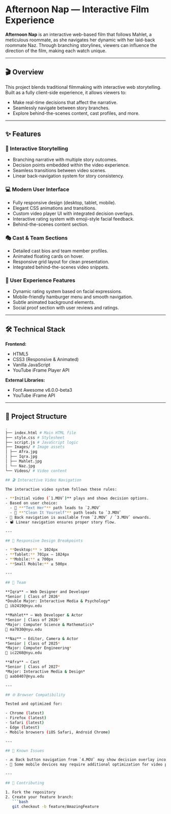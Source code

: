 # Afternoon Nap — Interactive Film Experience

**Afternoon Nap** is an interactive web-based film that follows Mahlet, a meticulous roommate, as she navigates her dynamic with her laid-back roommate Naz. Through branching storylines, viewers can influence the direction of the film, making each watch unique.

---

## 🎬 Overview

This project blends traditional filmmaking with interactive web storytelling. Built as a fully client-side experience, it allows viewers to:

- Make real-time decisions that affect the narrative.
- Seamlessly navigate between story branches.
- Explore behind-the-scenes content, cast profiles, and more.

---

## ✨ Features

### 🎥 Interactive Storytelling
- Branching narrative with multiple story outcomes.
- Decision points embedded within the video experience.
- Seamless transitions between video scenes.
- Linear back-navigation system for story consistency.

### 💻 Modern User Interface
- Fully responsive design (desktop, tablet, mobile).
- Elegant CSS animations and transitions.
- Custom video player UI with integrated decision overlays.
- Interactive rating system with emoji-style facial feedback.
- Behind-the-scenes content section.

### 🎭 Cast & Team Sections
- Detailed cast bios and team member profiles.
- Animated floating cards on hover.
- Responsive grid layout for clean presentation.
- Integrated behind-the-scenes video snippets.

### 🧭 User Experience Features
- Dynamic rating system based on facial expressions.
- Mobile-friendly hamburger menu and smooth navigation.
- Subtle animated background elements.
- Social proof section with user reviews and ratings.

---

## 🛠️ Technical Stack

**Frontend:**
- HTML5  
- CSS3 (Responsive & Animated)  
- Vanilla JavaScript  
- YouTube iFrame Player API  

**External Libraries:**
- Font Awesome v6.0.0-beta3  
- YouTube iFrame API  

---

## 📁 Project Structure

```bash
.
├── index.html # Main HTML file
├── style.css # Stylesheet
├── script.js # JavaScript logic
├── Images/ # Image assets
│ ├── Afra.jpg
│ ├── Iqra.jpg
│ ├── Mahlet.jpg
│ └── Naz.jpg
└── Videos/ # Video content

## 🎬 Interactive Video Navigation

The interactive video system follows these rules:

- **Initial video (`1.MOV`)** plays and shows decision options.
- Based on user choice:
  - 📨 **"Text Her"** path leads to `2.MOV`
  - 🧽 **"Clean It Yourself"** path leads to `3.MOV`
- 🔁 Back navigation is available from `2.MOV` / `3.MOV` onwards.
- 📽️ Linear navigation ensures proper story flow.

---

## 📱 Responsive Design Breakpoints

- **Desktop:** > 1024px  
- **Tablet:** 701px – 1024px  
- **Mobile:** ≤ 700px  
- **Small Mobile:** ≤ 500px  

---

## 👥 Team

**Iqra** – Web Designer and Developer  
*Senior | Class of 2026*  
*Double Major: Interactive Media & Psychology*  
📧 ib2419@nyu.edu  

**Mahlet** – Web Developer & Actor  
*Senior | Class of 2026*  
*Major: Computer Science & Mathematics*  
📧 ma7030@nyu.edu  

**Naz** – Editor, Camera & Actor  
*Senior | Class of 2025*  
*Major: Computer Engineering*  
📧 ic2268@nyu.edu  

**Afra** – Cast  
*Senior | Class of 2027*  
*Major: Interactive Media & Design*  
📧 aab8407@nyu.edu  

---

## 🌐 Browser Compatibility

Tested and optimized for:

- Chrome (latest)
- Firefox (latest)
- Safari (latest)
- Edge (latest)
- Mobile browsers (iOS Safari, Android Chrome)

---

## 🐞 Known Issues

- 🔙 Back button navigation from `4.MOV` may show decision overlay incorrectly  
- 📱 Some mobile devices may require additional optimization for video playback

---

## 🤝 Contributing

1. Fork the repository  
2. Create your feature branch:  
   ```bash
   git checkout -b feature/AmazingFeature
